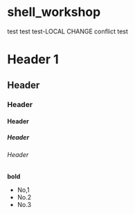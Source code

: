 # shell_workshop
test test test-LOCAL CHANGE conflict test
# Header 1
## Header
### Header
#### Header
##### Header
###### Header

**bold**

* No,1
* No.2
* No.3
